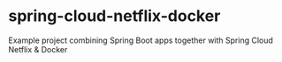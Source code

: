 # spring-cloud-netflix-docker
Example project combining Spring Boot apps together with Spring Cloud Netflix &amp; Docker

